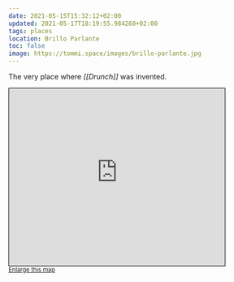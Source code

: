 ```yaml
---
date: 2021-05-15T15:32:12+02:00
updated: 2021-05-17T18:19:55.984260+02:00
tags: places
location: Brillo Parlante
toc: false
image: https://tommi.space/images/brillo-parlante.jpg
---
```

The very place where *[[Drunch]]* was invented.

<iframe width="425" height="350" frameborder="0" scrolling="no" marginheight="0" marginwidth="0" src="https://www.openstreetmap.org/export/embed.html?bbox=12.325765156929267%2C45.43747421696264%2C12.328018212501776%2C45.43892339359483&amp;layer=mapnik&amp;marker=45.438198809931095%2C12.32689168471552" style="border: 1px solid black"></iframe><br/><small><a href="https://www.openstreetmap.org/?mlat=45.43820&amp;mlon=12.32689#map=19/45.43820/12.32689">Enlarge this map</a></small>